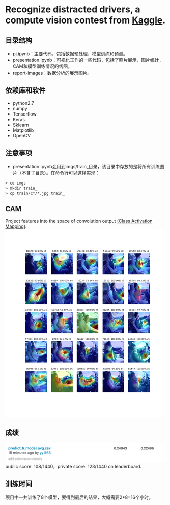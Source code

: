# Recognize distracted drivers, a compute vision contest from [Kaggle](https://www.kaggle.com/c/state-farm-distracted-driver-detection).

## 目录结构
* pj.ipynb：主要代码，包括数据预处理、模型训练和预测。
* presentation.ipynb：可视化工作的一些代码，包括了照片展示，图片统计，CAM和模型训练情况的线图。
* report-images：数据分析的展示图片。

## 依赖库和软件
* python2.7
* numpy
* Tensorflow
* Keras
* Sklearn
* Matplotlib
* OpenCV

## 注意事项
* presentation.ipynb会用到imgs/train_目录，该目录中存放的是将所有训练图片（不含子目录）。在命令行可以这样实现：

```
> cd imgs
> mkdir train_
> cp train/c*/*.jpg train_
```
## CAM
Project features into the space of convolution output
[(Class Activation Mapping)](http://cnnlocalization.csail.mit.edu/).
![CAM Screenshot](report-images/fig_12.png)

## 成绩
![Final Score](report-images/fig_19.png)
public score: 108/1440，private score: 123/1440 on leaderboard.

## 训练时间
项目中一共训练了8个模型，要得到最后的结果，大概需要2*8=16个小时。

